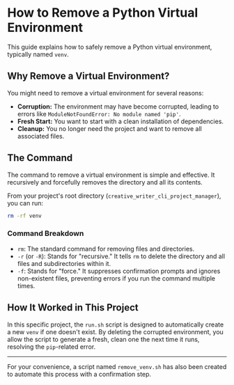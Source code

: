 # How to Remove a Python Virtual Environment

This guide explains how to safely remove a Python virtual environment, typically named `venv`.

## Why Remove a Virtual Environment?

You might need to remove a virtual environment for several reasons:
- **Corruption:** The environment may have become corrupted, leading to errors like `ModuleNotFoundError: No module named 'pip'`.
- **Fresh Start:** You want to start with a clean installation of dependencies.
- **Cleanup:** You no longer need the project and want to remove all associated files.

## The Command

The command to remove a virtual environment is simple and effective. It recursively and forcefully removes the directory and all its contents.

From your project's root directory (`creative_writer_cli_project_manager`), you can run:

```bash
rm -rf venv
```

### Command Breakdown

- `rm`: The standard command for removing files and directories.
- `-r` (or `-R`): Stands for "recursive." It tells `rm` to delete the directory and all files and subdirectories within it.
- `-f`: Stands for "force." It suppresses confirmation prompts and ignores non-existent files, preventing errors if you run the command multiple times.

## How It Worked in This Project

In this specific project, the `run.sh` script is designed to automatically create a new `venv` if one doesn't exist. By deleting the corrupted environment, you allow the script to generate a fresh, clean one the next time it runs, resolving the `pip`-related error.

---

For your convenience, a script named `remove_venv.sh` has also been created to automate this process with a confirmation step.
